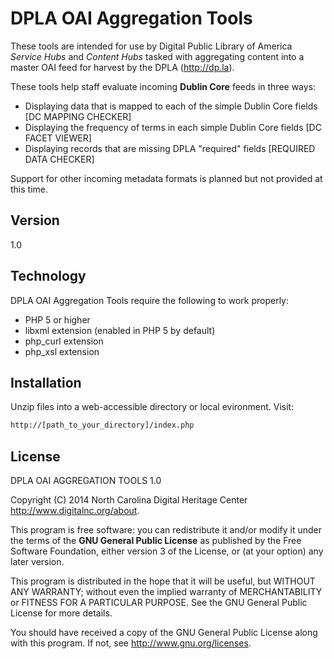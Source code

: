 DPLA OAI Aggregation Tools
==========================

These tools are intended for use by Digital Public Library of America _Service Hubs_ and _Content Hubs_ tasked with aggregating content into a master OAI feed for harvest by the DPLA (http://dp.la).

These tools help staff evaluate incoming **Dublin Core** feeds in three ways:
  - Displaying data that is mapped to each of the simple Dublin Core fields [DC MAPPING CHECKER]
  - Displaying the frequency of terms in each simple Dublin Core fields [DC FACET VIEWER]
  - Displaying records that are missing DPLA "required" fields [REQUIRED DATA CHECKER]

Support for other incoming metadata formats is planned but not provided at this time.

Version
-------

1.0

Technology
----------

DPLA OAI Aggregation Tools require the following to work properly:
  - PHP 5 or higher
  - libxml extension (enabled in PHP 5 by default)
  - php_curl extension
  - php_xsl extension

Installation
------------

Unzip files into a web-accessible directory or local evironment. Visit:

```sh
http://[path_to_your_directory]/index.php
```

License
-------

DPLA OAI AGGREGATION TOOLS 1.0

Copyright (C) 2014 North Carolina Digital Heritage Center <http://www.digitalnc.org/about>.

This program is free software: you can redistribute it and/or modify
it under the terms of the **GNU General Public License** as published by
the Free Software Foundation, either version 3 of the License, or
(at your option) any later version.

This program is distributed in the hope that it will be useful,
but WITHOUT ANY WARRANTY; without even the implied warranty of
MERCHANTABILITY or FITNESS FOR A PARTICULAR PURPOSE.  See the
GNU General Public License for more details.

You should have received a copy of the GNU General Public License
along with this program.  If not, see <http://www.gnu.org/licenses>.

